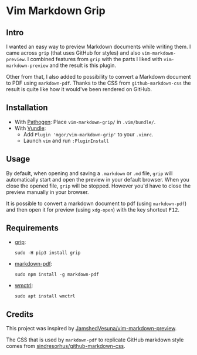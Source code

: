 # Vim Markdown Grip

## Intro

I wanted an easy way to preview Markdown documents while writing them. I came across `grip` (that uses GitHub for styles) and also `vim-markdown-preview`. I combined features from `grip` with the parts I liked with `vim-markdown-preview` and the result is this plugin.

Other from that, I also added to possibility to convert a Markdown document to PDF using `markdown-pdf`. Thanks to the CSS from `github-markdown-css` the result is quite like how it would've been rendered on GitHub.

## Installation

* With [Pathogen](https://github.com/tpope/vim-pathogen): Place `vim-markdown-grip/` in `.vim/bundle/`.
* With [Vundle](https://github.com/VundleVim/Vundle.vim):
    * Add `Plugin 'mgor/vim-markdown-grip'` to your `.vimrc`.
    * Launch `vim` and run `:PluginInstall`

## Usage

By default, when opening and saving a `.markdown` or `.md` file, `grip` will automatically start and open the preview in your default browser. When you close the opened file, `grip` will be stopped. However you'd have to close the preview manually in your browser.

It is possible to convert a markdown document to pdf (using `markdown-pdf`) and then open it for preview (using `xdg-open`) with the key shortcut <kbd>F12</kbd>.

## Requirements

* [grip](https://github.com/joeyespo/grip):

   `sudo -H pip3 install grip`

* [markdown-pdf](https://github.com/alanshaw/markdown-pdf):

   `sudo npm install -g markdown-pdf`

* [wmctrl](http://packages.ubuntu.com/search?keywords=wmctrl):

    `sudo apt install wmctrl`

## Credits

This project was inspired by [JamshedVesuna/vim-markdown-preview](https://github.com/JamshedVesuna/vim-markdown-preview).

The CSS that is used by `markdown-pdf` to replicate GitHub markdown style comes from [sindresorhus/github-markdown-css](https://github.com/sindresorhus/github-markdown-css).
